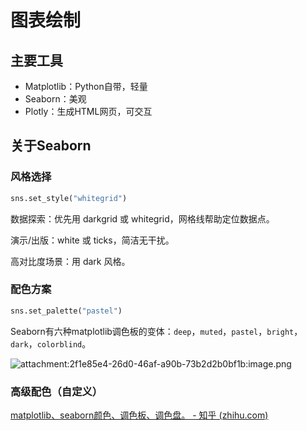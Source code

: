 # 图表绘制

## 主要工具

- Matplotlib：Python自带，轻量
- Seaborn：美观
- Plotly：生成HTML网页，可交互

## 关于Seaborn

### 风格选择

```python
sns.set_style("whitegrid")
```

数据探索：优先用 darkgrid 或 whitegrid，网格线帮助定位数据点。

演示/出版：white 或 ticks，简洁无干扰。

高对比度场景：用 dark 风格。

### 配色方案

```python
sns.set_palette("pastel")
```

Seaborn有六种matplotlib调色板的变体：`deep`，`muted`，`pastel`，`bright`，`dark`，`colorblind`。

![attachment:2f1e85e4-26d0-46af-a90b-73b2d2b0bf1b:image.png](https://pica.zhimg.com/v2-6e9db10ef2f01276f62d56839822cfb0_1440w.jpg)

### 高级配色（自定义）

[matplotlib、seaborn颜色、调色板、调色盘。 - 知乎 (zhihu.com)](https://zhuanlan.zhihu.com/p/572193380)
